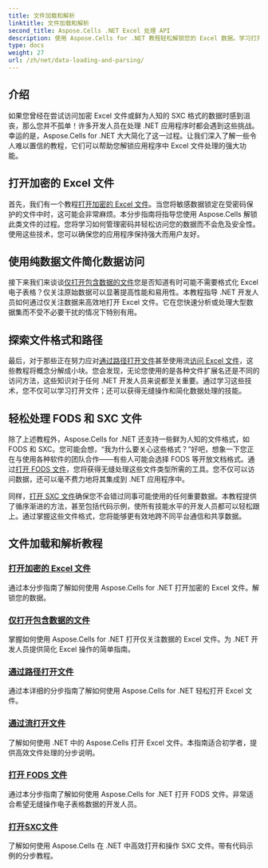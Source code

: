 ```yaml
---
title: 文件加载和解析
linktitle: 文件加载和解析
second_title: Aspose.Cells .NET Excel 处理 API
description: 使用 Aspose.Cells for .NET 教程轻松解锁您的 Excel 数据。学习打开加密、仅数据、FODS 和 SXC 文件。
type: docs
weight: 27
url: /zh/net/data-loading-and-parsing/
---
```

## 介绍

如果您曾经在尝试访问加密 Excel 文件或鲜为人知的 SXC 格式的数据时感到沮丧，那么您并不孤单！许多开发人员在处理 .NET 应用程序时都会遇到这些挑战。幸运的是，Aspose.Cells for .NET 大大简化了这一过程。让我们深入了解一些令人难以置信的教程，它们可以帮助您解锁应用程序中 Excel 文件处理的强大功能。

## 打开加密的 Excel 文件

首先，我们有一个教程[打开加密的 Excel 文件](./opening-encrypted-excel-files/)。当您将敏感数据锁定在受密码保护的文件中时，这可能会非常麻烦。本分步指南将指导您使用 Aspose.Cells 解锁此类文件的过程。您将学习如何管理密码并轻松访问您的数据而不会危及安全性。使用这些技术，您可以确保您的应用程序保持强大而用户友好。

## 使用纯数据文件简化数据访问

接下来我们来谈谈[仅打开包含数据的文件](./opening-file-with-data-only/)您是否知道有时可能不需要格式化 Excel 电子表格？仅关注原始数据可以显著提高性能和易用性。本教程指导 .NET 开发人员如何通过仅关注数据来高效地打开 Excel 文件。它在您快速分析或处理大型数据集而不受不必要干扰的情况下特别有用。

## 探索文件格式和路径

最后，对于那些正在努力应对[通过路径打开文件](./opening-files-through-path/)甚至使用流[访问 Excel 文件](./opening-file-through-stream/)，这些教程将概念分解成小块。您会发现，无论您使用的是各种文件扩展名还是不同的访问方法，这些知识对于任何 .NET 开发人员来说都至关重要。通过学习这些技术，您不仅可以学习打开文件；还可以获得无缝操作和简化数据处理的技能。

## 轻松处理 FODS 和 SXC 文件

除了上述教程外，Aspose.Cells for .NET 还支持一些鲜为人知的文件格式，如 FODS 和 SXC。您可能会想，“我为什么要关心这些格式？”好吧，想象一下您正在与使用各种软件的团队合作——有些人可能会选择 FODS 等开放文档格式。通过[打开 FODS 文件](./opening-fods-files/)，您将获得无缝处理这些文件类型所需的工具。您不仅可以访问数据，还可以毫不费力地将其集成到 .NET 应用程序中。

同样，[打开 SXC 文件](./opening-sxc-files/)确保您不会错过同事可能使用的任何重要数据。本教程提供了循序渐进的方法，甚至包括代码示例，使所有技能水平的开发人员都可以轻松跟上。通过掌握这些文件格式，您将能够更有效地跨不同平台通信和共享数据。

## 文件加载和解析教程
### [打开加密的 Excel 文件](./opening-encrypted-excel-files/)
通过本分步指南了解如何使用 Aspose.Cells for .NET 打开加密的 Excel 文件。解锁您的数据。
### [仅打开包含数据的文件](./opening-file-with-data-only/)
掌握如何使用 Aspose.Cells for .NET 打开仅关注数据的 Excel 文件。为 .NET 开发人员提供简化 Excel 操作的简单指南。
### [通过路径打开文件](./opening-files-through-path/)
通过本详细的分步指南了解如何使用 Aspose.Cells for .NET 轻松打开 Excel 文件。
### [通过流打开文件](./opening-file-through-stream/)
了解如何使用 .NET 中的 Aspose.Cells 打开 Excel 文件。本指南适合初学者，提供高效文件处理的分步说明。
### [打开 FODS 文件](./opening-fods-files/)
通过本分步指南了解如何使用 Aspose.Cells for .NET 打开 FODS 文件。非常适合希望无缝操作电子表格数据的开发人员。
### [打开SXC文件](./opening-sxc-files/)
了解如何使用 Aspose.Cells 在 .NET 中高效打开和操作 SXC 文件。带有代码示例的分步教程。